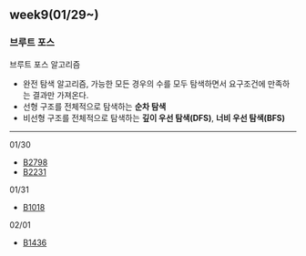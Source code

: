 ## week9(01/29~)
### 브루트 포스
브루트 포스 알고리즘
- 완전 탐색 알고리즘, 가능한 모든 경우의 수를 모두 탐색하면서 요구조건에 만족하는 결과만 가져온다.
- 선형 구조를 전체적으로 탐색하는 **순차 탐색**
- 비선형 구조를 전체적으로 탐색하는 **깊이 우선 탐색(DFS)**, **너비 우선 탐색(BFS)**
---
01/30
- [B2798](B2798.java)
- [B2231](B2231.java)

01/31
- [B1018](B1018.java)

02/01
- [B1436](B1436.java)
